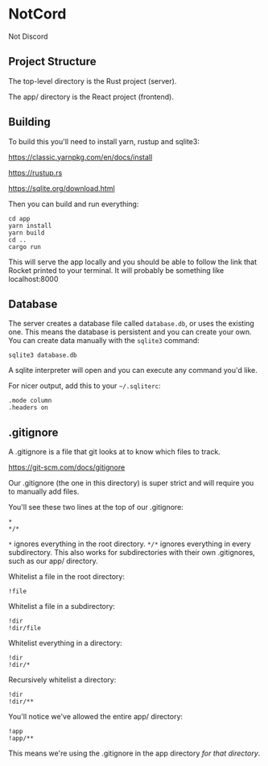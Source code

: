 # NotCord

Not Discord

## Project Structure

The top-level directory is the Rust project (server).

The app/ directory is the React project (frontend).

## Building

To build this you'll need to install yarn, rustup and sqlite3:

https://classic.yarnpkg.com/en/docs/install

https://rustup.rs

https://sqlite.org/download.html

Then you can build and run everything:

    cd app
    yarn install
    yarn build
    cd ..
    cargo run

This will serve the app locally and you should be able to follow the link that
Rocket printed to your terminal. It will probably be something like
localhost:8000

## Database

The server creates a database file called `database.db`, or uses the existing
one. This means the database is persistent and you can create your own. You can
create data manually with the `sqlite3` command:

    sqlite3 database.db

A sqlite interpreter will open and you can execute any command you'd like.

For nicer output, add this to your `~/.sqliterc`:

    .mode column
    .headers on

## .gitignore

A .gitignore is a file that git looks at to know which files to track.

https://git-scm.com/docs/gitignore

Our .gitignore (the one in this directory) is super strict and will require you
to manually add files.

You'll see these two lines at the top of our .gitignore:

    *
    */*

`*` ignores everything in the root directory. `*/*` ignores everything
in every subdirectory. This also works for subdirectories with their own
.gitignores, such as our app/ directory.

Whitelist a file in the root directory:

    !file

Whitelist a file in a subdirectory:

    !dir
    !dir/file

Whitelist everything in a directory:

    !dir
    !dir/*

Recursively whitelist a directory:

    !dir
    !dir/**

You'll notice we've allowed the entire app/ directory:

    !app
    !app/**

This means we're using the .gitignore in the app directory *for that
directory*.
